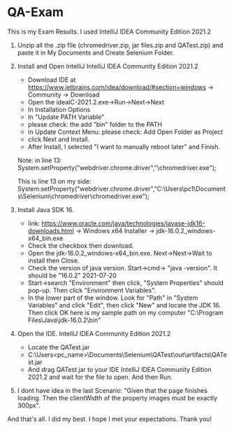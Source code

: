 # QA-Exam

This is my Exam Results.
I used IntelliJ IDEA Community Edition 2021.2


1. Unzip all the .zip file (chromedriver.zip, jar files.zip and QATest.zip) and paste it in My Documents and Create Selenium Folder.
2. Install and Open IntelliJ IntelliJ IDEA Community Edition 2021.2
   - Download IDE at https://www.jetbrains.com/idea/download/#section=windows -> Community -> Download
   - Open the ideaIC-2021.2.exe->Run->Next->Next
   - In Installation Options
   - In "Update PATH Variable"
   - please check: the add "bin" folder to the PATH
   - In Update Context Menu: please check: Add Open Folder as Project 
   - click Next and Install.
   - After Install, I selected "I want to manually reboot later" and Finish.
   
   Note: 
   in line 13: System.setProperty("webdriver.chrome.driver","**<location of chromedriver in your computer>**\\chromedriver.exe");
   
   This is line 13 on my side:
   System.setProperty("webdriver.chrome.driver","C:\\Users\\pc1\\Documents\\Selenium\\chromedriver\\chromedriver.exe");

3. Install Java SDK 16. 
   - link: https://www.oracle.com/java/technologies/javase-jdk16-downloads.html -> Windows x64 Installer -> jdk-16.0.2_windows-x64_bin.exe
   - Check the checkbox then download.
   - Open the jdk-16.0.2_windows-x64_bin.exe. Next->Next->Wait to install then Close.
   - Check the version of java version. Start->cmd-> "java -version". It should be "16.0.2" 2021-07-20
   - Start->search "Environment" then click, "System Properties" should pop-up. Then click "Environment Variables".
   - In the lower part of the window. Look for "Path" in "System Variables" and click "Edit", then click "New" and locate the JDK 16. Then click OK
     here is my sample path on my computer "C:\Program Files\Java\jdk-16.0.2\bin"
4. Open the IDE. IntelliJ IDEA Community Edition 2021.2
   - Locate the QATest.jar
   - C:\Users\<pc_name>\Documents\Selenium\QATest\out\artifacts\QATest.jar
   - And drag QATest.jar to your IDE IntelliJ IDEA Community Edition 2021.2 and wait for the file to open. And then Run.
5. I dont have idea in the last Scenario: "Given that the page finishes loading. Then the clientWidth of the property images must be exactly 300px".

And that's all. I did my best. I hope I met your expectations. Thank you!
